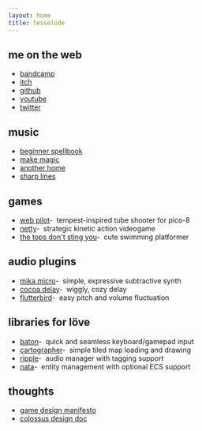 ```yaml
---
layout: home
title: tesselode
---
```


## me on the web
- [bandcamp](https://tesselode.bandcamp.com/)
- [itch](https://tesselode.itch.io/)
- [github](https://github.com/tesselode)
- [youtube](https://www.youtube.com/channel/UCu-Z3vUb-IiVid_l2BWMxTw)
- [twitter](https://twitter.com/tesselode)

## music
- [beginner spellbook](https://tesselode.bandcamp.com/album/beginner-spellbook)
- [make magic](https://tesselode.bandcamp.com/album/make-magic)
- [another home](https://tesselode.bandcamp.com/album/another-home)
- [sharp lines](https://tesselode.bandcamp.com/album/sharp-lines)

## games
- [web pilot](https://tesselode.itch.io/web-pilot)- &nbsp;tempest-inspired tube shooter for pico-8
- [netty](https://tesselode.itch.io/netty)- &nbsp;strategic kinetic action videogame
- [the tops don't sting you](https://tesselode.itch.io/the-tops-dont-sting-you)- &nbsp;cute swimming platformer

## audio plugins
- [mika micro](https://tesselode.itch.io/mika-micro)- &nbsp;simple, expressive subtractive synth
- [cocoa delay](https://tesselode.itch.io/cocoa-delay)- &nbsp;wiggly, cozy delay
- [flutterbird](https://tesselode.itch.io/flutterbird)- &nbsp;easy pitch and volume fluctuation

## libraries for löve
- [baton](https://github.com/tesselode/baton)- &nbsp;quick and seamless keyboard/gamepad input
- [cartographer](https://github.com/tesselode/cartographer)- &nbsp;simple tiled map loading and drawing
- [ripple](https://github.com/tesselode/ripple)- &nbsp;audio manager with tagging support
- [nata](https://github.com/tesselode/nata)- &nbsp;entity management with optional ECS support

## thoughts
- [game design manifesto](thoughts/manifesto)
- [colossus design doc](thoughts/colossus)
